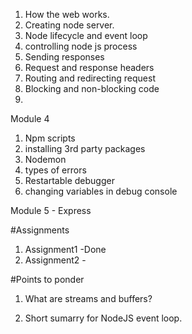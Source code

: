 1. How the web works.
2. Creating node server.
3. Node lifecycle and event loop
4. controlling node js process
5. Sending responses
6. Request and response headers
7. Routing and redirecting request
8. Blocking and non-blocking code
9. 

Module 4

1. Npm scripts
2. installing 3rd party packages
3. Nodemon
4. types of errors
5. Restartable debugger
6. changing variables in debug console

Module 5 - Express






#Assignments

1. Assignment1 -Done
2. Assignment2 -



#Points to ponder

1. What are streams and buffers?

2. Short sumarry for NodeJS event loop.






